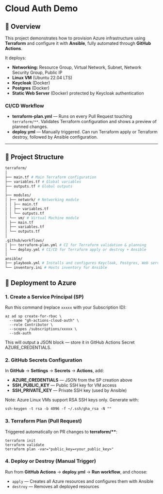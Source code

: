 # Cloud Auth Demo

## 📌 Overview

This project demonstrates how to provision Azure infrastructure using **Terraform** and configure it with **Ansible**, fully automated through **GitHub Actions**.

It deploys:

- **Networking:** Resource Group, Virtual Network, Subnet, Network Security Group, Public IP
- **Linux VM** (Ubuntu 22.04 LTS)
- **Keycloak** (Docker)
- **Postgres** (Docker)
- **Static Web Server** (Docker) protected by Keycloak authentication

### CI/CD Workflow

- **terraform-plan.yml** — Runs on every Pull Request touching `terraform/**`. Validates Terraform configuration and shows a preview of planned changes.
- **deploy.yml** — Manually triggered. Can run Terraform apply or Terraform destroy, followed by Ansible configuration.

---

## 📂 Project Structure
```bash
terraform/
│
├── main.tf # Main Terraform configuration
├── variables.tf # Global variables
├── outputs.tf # Global outputs
│
├── modules/
│ ├── network/ # Networking module
│ │ ├── main.tf
│ │ ├── variables.tf
│ │ └── outputs.tf
│ └── vm/ # Virtual Machine module
│ ├── main.tf
│ ├── variables.tf
│ └── outputs.tf
│
.github/workflows/
│ ├── terraform-plan.yml # CI for Terraform validation & planning
│ └── deploy.yml # CI/CD for Terraform apply or destroy + Ansible
│
ansible/
├── playbook.yml # Installs and configures Keycloak, Postgres, Web server
└── inventory.ini # Hosts inventory for Ansible
```
## 🚀 Deployment to Azure

### 1. Create a Service Principal (SP)

Run this command (replace `xxxxx` with your Subscription ID):

```
az ad sp create-for-rbac \
  --name "gh-actions-cloud-auth" \
  --role Contributor \
  --scopes /subscriptions/xxxxx \
  --sdk-auth
```

This will output a JSON block — store it in GitHub Actions Secret AZURE_CREDENTIALS.

### 2. GitHub Secrets Configuration

In **GitHub** → **Settings** → **Secrets** → **Actions**, add:

- **AZURE_CREDENTIALS** — JSON from the SP creation above
- **SSH_PUBLIC_KEY** — Public SSH key for VM access
- **SSH_PRIVATE_KEY** — Private SSH key (used by Ansible)

Note: Azure Linux VMs support RSA SSH keys only. Generate with:

```
ssh-keygen -t rsa -b 4096 -f ~/.ssh/gha_rsa -N ""
```

### 3. Terraform Plan (Pull Request)

Triggered automatically on PR changes to **terraform/\*\***:

```
terraform init
terraform validate
terraform plan -var="public_key=<your_public_key>"
```

### 4. Deploy or Destroy (Manual Trigger)

Run from **GitHub Actions** → **deploy.yml** → **Run workflow**, and choose:

- `apply` — Creates all Azure resources and configures them with Ansible
- `destroy` — Removes all deployed resources
